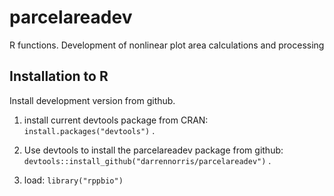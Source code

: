 # parcelareadev
R functions. Development of nonlinear plot area calculations and processing

## Installation to R
Install development version from github.

1. install current devtools package from CRAN: `install.packages("devtools")` .

2. Use devtools to install the parcelareadev package from github: `devtools::install_github("darrennorris/parcelareadev")` .

3. load: `library("rppbio")`
